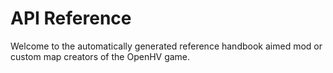 # API Reference

Welcome to the automatically generated reference handbook aimed mod or custom map creators of the OpenHV game.
